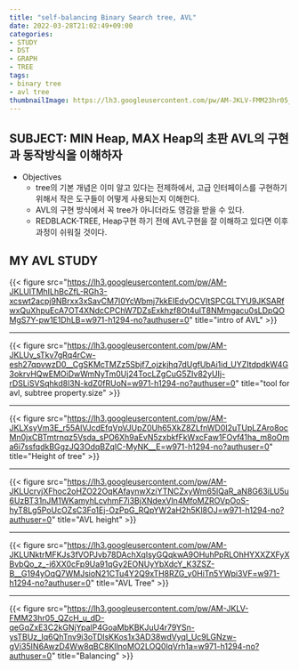 ```yaml
---
title: "self-balancing Binary Search tree, AVL"
date: 2022-03-28T21:02:49+09:00
categories:
- STUDY
- DST
- GRAPH
- TREE
tags:
- binary tree
- avl tree
thumbnailImage: https://lh3.googleusercontent.com/pw/AM-JKLV-FMM23hr05_QZcH_u_dD-qeGqZxE3C2kGNjYpalP4GoaMbKBKJuU4r79YSn-ysTBUz_Iq6QhTnv9i3oTDlsKKos1x3AD38wdVyqI_Uc9LGNzw-gVi35IN6AwzD4Ww8qBC8KllnoMO2LOQ0lqVrh1a=w971-h1294-no?authuser=0
---
```


SUBJECT: MIN Heap, MAX Heap의 초판 AVL의 구현과 동작방식을 이해하자
-------------------------------------------------------------------
  - Objectives
    - tree의 기본 개념은 이미 알고 있다는 전제하에서, 고급 인터페이스를 구현하기 위해서 작은 도구들이 어떻게 사용되는지 이해한다.
    - AVL의 구현 방식에서 꼭 tree가 아니더라도 영감을 받을 수 있다.
    - REDBLACK-TREE, Heap구현 하기 전에 AVL구현을 잘 이해하고 있다면 이후 과정이 쉬워질 것이다.

MY AVL STUDY
------------

{{< figure src="https://lh3.googleusercontent.com/pw/AM-JKLUlTMhILhBcZfL-RGh3-xcswt2acpj9NBrxx3xSavCM7I0YcWbmj7kkEIEdvOCVItSPCGLTYU9JKSARfwxQuXhpuEcA7OT4XNdcCPChW7DZsExkhzf8Ot4ulT8NMmgacu0sLDpQOMgS7Y-pw1E1DhLB=w971-h1294-no?authuser=0" title="intro of AVL" >}}
___
{{< figure src="https://lh3.googleusercontent.com/pw/AM-JKLUv_sTkv7gRq4rCw-esh27qpvwzD0__CgSKMcTMZz5Sbjf7_ojzkjhq7dUgfUbAi1id_UYZItdpdkW4G3okrvHQwEMOiDwWmNyTm0Uj24TocLZgCuG5ZIv82yUIj-rDSLiSVSqhkd8l3N-kdZ0fRUoN=w971-h1294-no?authuser=0" title="tool for avl, subtree property.size" >}}
___
{{< figure src="https://lh3.googleusercontent.com/pw/AM-JKLXsyVm3E_r55AlVJcdEfqVpVJUpZ0Uh65XkZ8ZLfnWD0I2uTUpLZAro8ocMn0jxCBTmtrnqz5Vsda_sPO6Xh9aEvN5zxbkfFkWxcFaw1FOvf41ha_m8oOma6i7ssfqdkBGgzJQ3OdqBZqIC-MyNK__E=w971-h1294-no?authuser=0" title="Height of tree" >}}
___
{{< figure src="https://lh3.googleusercontent.com/pw/AM-JKLUcrvjXFhoc2oHZO22OqKAfaynwXziYTNCZxyWm65lQaR_aN8G63iLU5u6UzBT31nJM1WKamyhLcvhmF7i3BjXNdexVln4MfoMZROVpOoS-hyT8Lg5PoUcOZsC3Fo1Ej-OzPpG_RQpYW2aH2h5Kl8OJ=w971-h1294-no?authuser=0" title="AVL height" >}}
___
{{< figure src="https://lh3.googleusercontent.com/pw/AM-JKLUNktrMFKJs3fVOPJvb78DAchXqIsyGQqkwA9OHuhPpRLOhHYXXZXFyXBvbQo_z_-i6XX0cFp9Ua91qGy2EONUyYbXdcY_K3ZSZ-B__G194yOqQ7WMJsioN21CTu4Y2Q9xTH8RZG_y0HiTn5YWpi3VF=w971-h1294-no?authuser=0" title="AVL Tree" >}}
___
{{< figure src="https://lh3.googleusercontent.com/pw/AM-JKLV-FMM23hr05_QZcH_u_dD-qeGqZxE3C2kGNjYpalP4GoaMbKBKJuU4r79YSn-ysTBUz_Iq6QhTnv9i3oTDlsKKos1x3AD38wdVyqI_Uc9LGNzw-gVi35IN6AwzD4Ww8qBC8KllnoMO2LOQ0lqVrh1a=w971-h1294-no?authuser=0" title="Balancing" >}}
